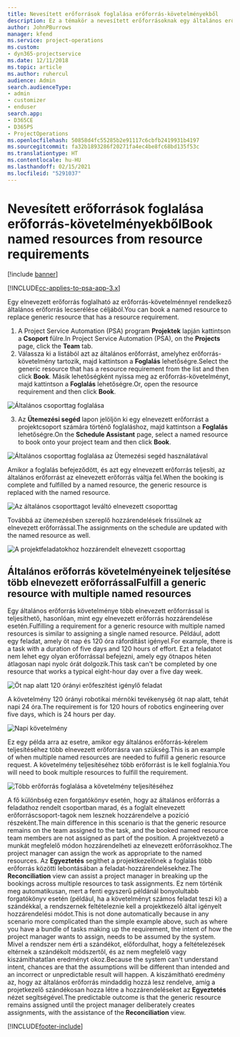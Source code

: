```yaml
---
title: Nevesített erőforrások foglalása erőforrás-követelményekből
description: Ez a témakör a nevesített erőforrásoknak egy általános erőforrás-követelmény részére történő foglalásáról nyújt tájékoztatást.
author: JohnPBurrows
manager: kfend
ms.service: project-operations
ms.custom:
- dyn365-projectservice
ms.date: 12/11/2018
ms.topic: article
ms.author: ruhercul
audience: Admin
search.audienceType:
- admin
- customizer
- enduser
search.app:
- D365CE
- D365PS
- ProjectOperations
ms.openlocfilehash: 50858d4fc55285b2e91117c6cbfb2419931b4197
ms.sourcegitcommit: fa32b1893286f20271fa4ec4be8fc68bd135f53c
ms.translationtype: HT
ms.contentlocale: hu-HU
ms.lasthandoff: 02/15/2021
ms.locfileid: "5291037"
---
```

# <a name="book-named-resources-from-resource-requirements"></a><span data-ttu-id="1e682-103">Nevesített erőforrások foglalása erőforrás-követelményekből</span><span class="sxs-lookup"><span data-stu-id="1e682-103">Book named resources from resource requirements</span></span>

[!include [banner](../includes/psa-now-project-operations.md)]

[!INCLUDE[cc-applies-to-psa-app-3.x](../includes/cc-applies-to-psa-app-3x.md)]

<span data-ttu-id="1e682-104">Egy elnevezett erőforrás foglalható az erőforrás-követelménnyel rendelkező általános erőforrás lecserélése céljából.</span><span class="sxs-lookup"><span data-stu-id="1e682-104">You can book a named resource to replace generic resource that has a resource requirement.</span></span>

1. <span data-ttu-id="1e682-105">A Project Service Automation (PSA) program **Projektek** lapján kattintson a **Csoport** fülre.</span><span class="sxs-lookup"><span data-stu-id="1e682-105">In Project Service Automation (PSA), on the **Projects** page, click the **Team** tab.</span></span>
2. <span data-ttu-id="1e682-106">Válassza ki a listából azt az általános erőforrást, amelyhez erőforrás-követelmény tartozik, majd kattintson a **Foglalás** lehetőségre.</span><span class="sxs-lookup"><span data-stu-id="1e682-106">Select the generic resource that has a resource requirement from the list and then click **Book**.</span></span> <span data-ttu-id="1e682-107">Másik lehetőségként nyissa meg az erőforrás-követelményt, majd kattintson a **Foglalás** lehetőségre.</span><span class="sxs-lookup"><span data-stu-id="1e682-107">Or, open the resource requirement and then click **Book**.</span></span>


![Általános csoporttag foglalása](media/RM-how-to-14.png)


3. <span data-ttu-id="1e682-109">Az **Ütemezési segéd** lapon jelöljön ki egy elnevezett erőforrást a projektcsoport számára történő foglaláshoz, majd kattintson a **Foglalás** lehetőségre.</span><span class="sxs-lookup"><span data-stu-id="1e682-109">On the **Schedule Assistant** page, select a named resource to book onto your project team and then click **Book**.</span></span>

![Általános csoporttag foglalása az Ütemezési segéd használatával](media/RM-how-to-15.png)

<span data-ttu-id="1e682-111">Amikor a foglalás befejeződött, és azt egy elnevezett erőforrás teljesíti, az általános erőforrást az elnevezett erőforrás váltja fel.</span><span class="sxs-lookup"><span data-stu-id="1e682-111">When the booking is complete and fulfilled by a named resource, the generic resource is replaced with the named resource.</span></span>

![Az általános csoporttagot leváltó elnevezett csoporttag](media/RM-how-to-16.png)

<span data-ttu-id="1e682-113">Továbbá az ütemezésben szereplő hozzárendelések frissülnek az elnevezett erőforrással.</span><span class="sxs-lookup"><span data-stu-id="1e682-113">The assignments on the schedule are updated with the named resource as well.</span></span>

![A projektfeladatokhoz hozzárendelt elnevezett csoporttag](media/RM-how-to-17.png)

## <a name="fulfill-a-generic-resource-with-multiple-named-resources"></a><span data-ttu-id="1e682-115">Általános erőforrás követelményeinek teljesítése több elnevezett erőforrással</span><span class="sxs-lookup"><span data-stu-id="1e682-115">Fulfill a generic resource with multiple named resources</span></span>
<span data-ttu-id="1e682-116">Egy általános erőforrás követelménye több elnevezett erőforrással is teljesíthető, hasonlóan, mint egy elnevezett erőforrás hozzárendelése esetén.</span><span class="sxs-lookup"><span data-stu-id="1e682-116">Fulfilling a requirement for a generic resource with multiple named resources is similar to assigning a single named resource.</span></span> <span data-ttu-id="1e682-117">Például, adott egy feladat, amely öt nap és 120 óra ráfordítást igényel.</span><span class="sxs-lookup"><span data-stu-id="1e682-117">For example, there is a task with a duration of five days and 120 hours of effort.</span></span> <span data-ttu-id="1e682-118">Ezt a feladatot nem lehet egy olyan erőforrással befejezni, amely egy ötnapos héten átlagosan napi nyolc órát dolgozik.</span><span class="sxs-lookup"><span data-stu-id="1e682-118">This task can't be completed by one resource that works a typical eight-hour day over a five day week.</span></span> 

![Öt nap alatt 120 órányi erőfeszítést igénylő feladat](media/RM-how-to-21.png)

<span data-ttu-id="1e682-120">A követelmény 120 órányi robotikai mérnöki tevékenység öt nap alatt, tehát napi 24 óra.</span><span class="sxs-lookup"><span data-stu-id="1e682-120">The requirement is for 120 hours of robotics engineering over five days, which is 24 hours per day.</span></span>

![Napi követelmény](media/RM-how-to-22.png)

<span data-ttu-id="1e682-122">Ez egy példa arra az esetre, amikor egy általános erőforrás-kérelem teljesítéséhez több elnevezett erőforrásra van szükség.</span><span class="sxs-lookup"><span data-stu-id="1e682-122">This is an example of when multiple named resources are needed to fulfill a generic resource request.</span></span> <span data-ttu-id="1e682-123">A követelmény teljesítéséhez több erőforrást is le kell foglalnia.</span><span class="sxs-lookup"><span data-stu-id="1e682-123">You will need to book multiple resources to fulfill the requirement.</span></span>

![Több erőforrás foglalása a követelmény teljesítéséhez](media/RM-how-to-23.png)

<span data-ttu-id="1e682-125">A fő különbség ezen forgatókönyv esetén, hogy az általános erőforrás a feladathoz rendelt csoportban marad, és a foglalt elnevezett erőforráscsoport-tagok nem lesznek hozzárendelve a pozíció részeként.</span><span class="sxs-lookup"><span data-stu-id="1e682-125">The main difference in this scenario is that the generic resource remains on the team assigned to the task, and the booked named resource team members are not assigned as part of the position.</span></span> <span data-ttu-id="1e682-126">A projektvezető a munkát megfelelő módon hozzárendelheti az elnevezett erőforrásokhoz.</span><span class="sxs-lookup"><span data-stu-id="1e682-126">The project manager can assign the work as appropriate to the named resources.</span></span> <span data-ttu-id="1e682-127">Az **Egyeztetés** segíthet a projektkezelőnek a foglalás több erőforrás közötti lebontásában a feladat-hozzárendelésekhez.</span><span class="sxs-lookup"><span data-stu-id="1e682-127">The **Reconciliation** view can assist a project manager in breaking up the bookings across multiple resources to task assignments.</span></span> <span data-ttu-id="1e682-128">Ez nem történik meg automatikusan, mert a fenti egyszerű példánál bonyolultabb forgatókönyv esetén (például, ha a követelményt számos feladat teszi ki) a szándékkal, a rendszernek feltételeznie kell a projektkezelő által igényelt hozzárendelési módot.</span><span class="sxs-lookup"><span data-stu-id="1e682-128">This is not done automatically because in any scenario more complicated than the simple example above, such as where you have a bundle of tasks making up the requirement, the intent of how the project manager wants to assign, needs to be assumed by the system.</span></span> <span data-ttu-id="1e682-129">Mivel a rendszer nem érti a szándékot, előfordulhat, hogy a feltételezések eltérnek a szándékolt módszertől, és az nem megfelelő vagy kiszámíthatatlan eredményt okoz.</span><span class="sxs-lookup"><span data-stu-id="1e682-129">Because the system can't understand intent, chances are that the assumptions will be different than intended and an incorrect or unpredictable result will happen.</span></span> <span data-ttu-id="1e682-130">A kiszámítható eredmény az, hogy az általános erőforrás mindaddig hozzá lesz rendelve, amíg a projetkezelő szándékosan hozza létre a hozzárendeléseket az **Egyeztetés** nézet segítségével.</span><span class="sxs-lookup"><span data-stu-id="1e682-130">The predictable outcome is that the generic resource remains assigned until the project manager deliberately creates assignments, with the assistance of the **Reconciliation** view.</span></span>




[!INCLUDE[footer-include](../includes/footer-banner.md)]
